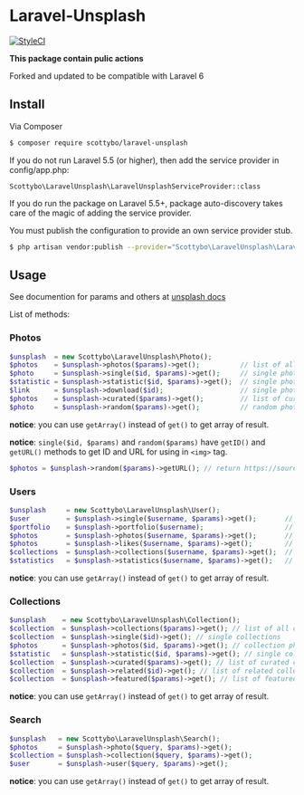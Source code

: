 # Laravel-Unsplash
[![StyleCI](https://styleci.io/repos/116019138/shield?branch=master)](https://styleci.io/repos/116019138)

**This package contain pulic actions**

Forked and updated to be compatible with Laravel 6

## Install

Via Composer

``` bash
$ composer require scottybo/laravel-unsplash
```
If you do not run Laravel 5.5 (or higher), then add the service provider in config/app.php:

```
Scottybo\LaravelUnsplash\LaravelUnsplashServiceProvider::class
```

If you do run the package on Laravel 5.5+, package auto-discovery takes care of the magic of adding the service provider.

You must publish the configuration to provide an own service provider stub.

``` bash
$ php artisan vendor:publish --provider="Scottybo\LaravelUnsplash\LaravelUnsplashServiceProvider"
```

## Usage
See documention for params and others at [unsplash docs](https://unsplash.com/documentation)

List of methods: 

### Photos

``` php
$unsplash  = new Scottybo\LaravelUnsplash\Photo();
$photos    = $unsplash->photos($params)->get();          // list of all photos
$photo     = $unsplash->single($id, $params)->get();     // single photo
$statistic = $unsplash->statistic($id, $params)->get();  // single photo statistics
$link      = $unsplash->download($id);                   // single photo download link
$photos    = $unsplash->curated($params)->get();         // list of curated photos
$photo     = $unsplash->random($params)->get();          // random photo
```

**notice**: you can use `getArray()` instead of `get()` to get array of result.

**notice**: `single($id, $params)` and `random($params)` have `getID()` and `getURL()` methods to get ID and URL for using in `<img>` tag.
``` php
$photos = $unsplash->random($params)->getURL(); // return https://source.unsplash.com/WLUHO9A_xik/1600x900
```

### Users

``` php
$unsplash     = new Scottybo\LaravelUnsplash\User();
$user         = $unsplash->single($username, $params)->get();       // single user
$portfolio    = $unsplash->portfolio($username);                    // single user's portfolio
$photos       = $unsplash->photos($username, $params)->get();       // single user's photos
$photos       = $unsplash->likes($username, $params)->get();        // single user's likes
$collections  = $unsplash->collections($username, $params)->get();  // single user's collections
$statistics   = $unsplash->statistics($username, $params)->get();   // single user's statistics
```

**notice**: you can use `getArray()` instead of `get()` to get array of result.

### Collections

``` php
$unsplash    = new Scottybo\LaravelUnsplash\Collection();
$collection  = $unsplash->collections($params)->get(); // list of all collections
$collection  = $unsplash->single($id)->get(); // single collections
$photos      = $unsplash->photos($id, $params)->get(); // collection photos
$statistic   = $unsplash->statistic($id, $params)->get(); // single collections statistics
$collection  = $unsplash->curated($params)->get(); // list of curated collections
$collection  = $unsplash->related($id)->get(); // list of related collections
$collection  = $unsplash->featured($params)->get(); // list of featured collections
```

**notice**: you can use `getArray()` instead of `get()` to get array of result.

### Search

``` php
$unsplash   = new Scottybo\LaravelUnsplash\Search();
$photos     = $unsplash->photo($query, $params)->get();
$collection = $unsplash->collection($query, $params)->get();
$user       = $unsplash->user($query, $params)->get();
```
**notice**: you can use `getArray()` instead of `get()` to get array of result.
